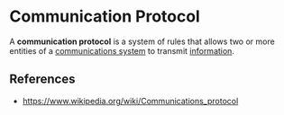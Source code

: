 # Communication Protocol

A **communication protocol** is a system of rules that allows two or more entities of a [communications system](https://www.wikiwand.com/en/Communications_system "Communications system") to transmit [information](https://www.wikiwand.com/en/Information).

## References

- https://www.wikipedia.org/wiki/Communications_protocol